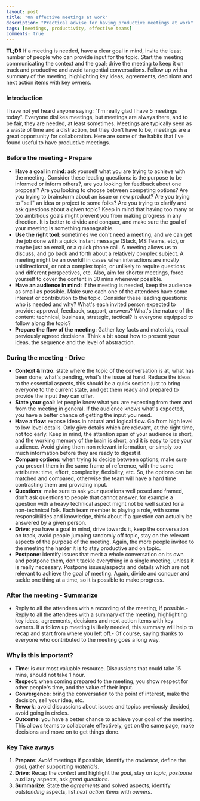 ```yaml
---
layout: post
title: "On effective meetings at work"
description: "Practical advise for having productive meetings at work"
tags: [meetings, productivity, effective teams]
comments: true
---
```


**TL;DR** If a meeting is needed, have a clear goal in mind, invite the least number of people who can provide input for the topic. Start the meeting communicating the context and the goal; drive the meeting to keep it on track and productive and avoid tangential conversations. Follow up with a summary of the meeting, highlighting key ideas, agreements, decisions and next action items with key owners.

### Introduction
I have not yet heard anyone saying: "I'm really glad I have 5 meetings today". Everyone dislikes meetings, but meetings are always there, and to be fair, they are needed, at least sometimes. Meetings are typically seen as a waste of time and a distraction, but they don't have to be, meetings are a great opportunity for collaboration. Here are some of the habits that I've found useful to have productive meetings.

### Before the meeting - Prepare
- **Have a goal in mind**: ask yourself what you are trying to achieve with the meeting. Consider these leading questions: is the purpose to be informed or inform others?, are you looking for feedback about one proposal? Are you looking to choose between competing options? Are you trying to brainstorm about an issue or new product? Are you trying to "sell" an idea or project to some folks? Are you trying to clarify and ask questions about a given topic? Keep in mind that having too many or too ambitious goals might prevent you from making progress in any direction. It is better to divide and conquer, and make sure the goal of your meeting is something manageable.
- **Use the right tool**: sometimes we don't need a meeting, and we can get the job done with a quick instant message (Slack, MS Teams, etc), or maybe just an email, or a quick phone call. A meeting allows us to discuss, and go back and forth about a relatively complex subject. A meeting might be an overkill in cases when interactions are mostly unidirectional, or not a complex topic, or unlikely to require questions and different perspectives, etc. Also, aim for shorter meetings, force yourself to cover the content in 30 mins whenever possible.
- **Have an audience in mind**: If the meeting is needed, keep the audience as small as possible. Make sure each one of the attendees have some interest or contribution to the topic. Consider these leading questions: who is needed and why? What's each invited person expected to provide: approval, feedback, support, answers? What's the nature of the content: technical, business, strategic, tactical? is everyone equipped to follow along the topic?
- **Prepare the flow of the meeting**: Gather key facts and materials, recall previously agreed decisions. Think a bit about how to present your ideas, the sequence and the level of abstraction.

### During the meeting - Drive
- **Context & Intro**: state where the topic of the conversation is at, what has been done, what's pending, what's the issue at hand. Reduce the ideas to the essential aspects, this should be a quick section just to bring everyone to the current state, and get them ready and prepared to provide the input they can offer.
- **State your goal**: let people know what you are expecting from them and from the meeting in general. If the audience knows what's expected, you have a better chance of getting the input you need.
- **Have a flow**: expose ideas in natural and logical flow. Go from high level to low level details. Only give details which are relevant, at the right time, not too early. Keep in mind, the attention span of your audience is short, and the working memory of the brain is short, and it is easy to lose your audience. Avoid giving them non relevant information, or simply too much information before they are ready to digest it.
- **Compare options**: when trying to decide between options, make sure you present them in the same frame of reference, with the same attributes: time, effort, complexity, flexibility, etc. So, the options can be matched and compared, otherwise the team will have a hard time contrasting them and providing input.
- **Questions**: make sure to ask your questions well posed and framed, don't ask questions to people that cannot answer, for example a question with a heavy technical aspect might not be well suited for a non-technical folk. Each team member is playing a role, with some responsibilities and knowledge, think about if a question can actually be answered by a given person.
- **Drive**: you have a goal in mind, drive towards it, keep the conversation on track, avoid people jumping randomly off topic, stay on the relevant aspects of the purpose of the meeting. Again, the more people invited to the meeting the harder it is to stay productive and on topic.
- **Postpone**: identify issues that merit a whole conversation on its own and postpone them, don't tackle everything in a single meeting, unless it is really necessary. Postpone issues/aspects and details which are not relevant to achieve the goal of meeting. Again, divide and conquer and tackle one thing at a time, so it is possible to make progress.

### After the meeting - Summarize
- Reply to all the attendees with a recording of the meeting, if possible.- Reply to all the attendees with a summary of the meeting, highlighting key ideas, agreements, decisions and next action items with key owners. If a follow up meeting is likely needed, this summary will help to recap and start from where you left off.- Of course, saying thanks to everyone who contributed to the meeting goes a long way.

### Why is this important?
- **Time**: is our most valuable resource. Discussions that could take 15 mins, should not take 1 hour.
- **Respect**: when coming prepared to the meeting, you show respect for other people's time, and the value of their input.
- **Convergence**: bring the conversation to the point of interest, make the decision, sell your idea, etc.
- **Rework**: avoid discussions about issues and topics previously decided, avoid going in circles.
- **Outcome**: you have a better chance to achieve your goal of the meeting. This allows teams to collaborate effectively, get on the same page, make decisions and move on to get things done.

### Key Take aways
1. **Prepare:** *Avoid* meetings if possible, identify the *audience*, define the *goal*, gather supporting *materials*.
2. **Drive**: Recap the *context* and highlight the *goal*, stay on *topic*, *postpone* auxiliary aspects, ask *good questions*.
3. **Summarize**: State the *agreements* and solved aspects, identify *outstanding* aspects, list *next action items* with *owners*.